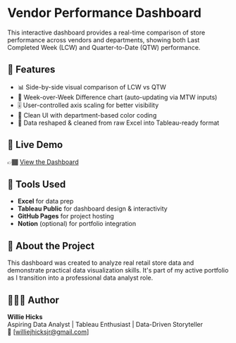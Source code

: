 # Vendor Performance Dashboard

This interactive dashboard provides a real-time comparison of store performance across vendors and departments, showing both Last Completed Week (LCW) and Quarter-to-Date (QTW) performance.

## 🚀 Features
- 📊 Side-by-side visual comparison of LCW vs QTW
- 🔁 Week-over-Week Difference chart (auto-updating via MTW inputs)
- 🎚️ User-controlled axis scaling for better visibility
- 🧼 Clean UI with department-based color coding
- 📂 Data reshaped & cleaned from raw Excel into Tableau-ready format

## 🔗 Live Demo
👉🏾 [View the Dashboard](https://239whicks.github.io/vendor-performance-dashboard/)

## 🧠 Tools Used
- **Excel** for data prep
- **Tableau Public** for dashboard design & interactivity
- **GitHub Pages** for project hosting
- **Notion** (optional) for portfolio integration

## 🧾 About the Project
This dashboard was created to analyze real retail store data and demonstrate practical data visualization skills. It's part of my active portfolio as I transition into a professional data analyst role.

## 👨🏾‍💻 Author
**Willie Hicks**  
Aspiring Data Analyst | Tableau Enthusiast | Data-Driven Storyteller  
📧 [williejhicksjr@gmail.com]
